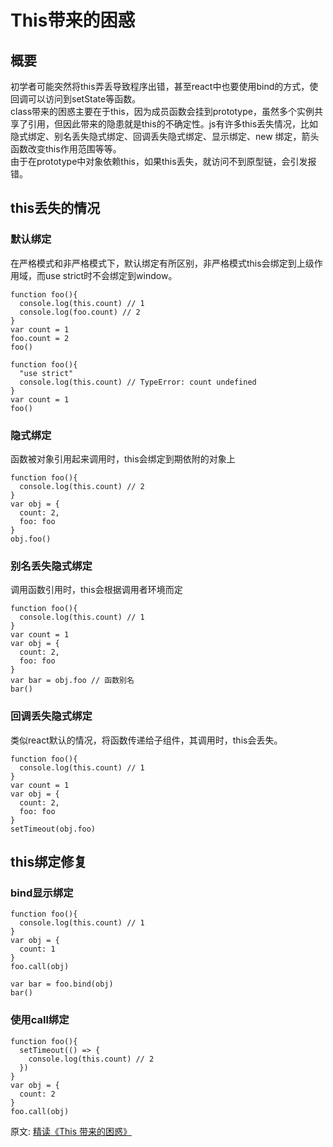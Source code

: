 # This带来的困惑
## 概要
初学者可能突然将this弄丢导致程序出错，甚至react中也要使用bind的方式，使回调可以访问到setState等函数。  
class带来的困惑主要在于this，因为成员函数会挂到prototype，虽然多个实例共享了引用，但因此带来的隐患就是this的不确定性。js有许多this丢失情况，比如隐式绑定、别名丢失隐式绑定、回调丢失隐式绑定、显示绑定、new 绑定，箭头函数改变this作用范围等等。  
由于在prototype中对象依赖this，如果this丢失，就访问不到原型链，会引发报错。

## this丢失的情况
### 默认绑定
在严格模式和非严格模式下，默认绑定有所区别，非严格模式this会绑定到上级作用域，而use strict时不会绑定到window。
``` 
function foo(){
  console.log(this.count) // 1
  console.log(foo.count) // 2
}
var count = 1
foo.count = 2
foo()
```
```
function foo(){
  "use strict"
  console.log(this.count) // TypeError: count undefined
}
var count = 1
foo()
```
### 隐式绑定
函数被对象引用起来调用时，this会绑定到期依附的对象上
``` 
function foo(){
  console.log(this.count) // 2
}
var obj = {
  count: 2,
  foo: foo
}
obj.foo()
```
### 别名丢失隐式绑定
调用函数引用时，this会根据调用者环境而定
``` 
function foo(){
  console.log(this.count) // 1
}
var count = 1
var obj = {
  count: 2,
  foo: foo
}
var bar = obj.foo // 函数别名
bar()
```
### 回调丢失隐式绑定
类似react默认的情况，将函数传递给子组件，其调用时，this会丢失。
``` 
function foo(){
  console.log(this.count) // 1
}
var count = 1
var obj = {
  count: 2,
  foo: foo
}
setTimeout(obj.foo)
```
## this绑定修复
### bind显示绑定
``` 
function foo(){
  console.log(this.count) // 1
}
var obj = {
  count: 1
}
foo.call(obj)

var bar = foo.bind(obj)
bar()
```
### 使用call绑定
``` 
function foo(){
  setTimeout(() => {
    console.log(this.count) // 2
  })
}
var obj = {
  count: 2
}
foo.call(obj)
```


原文: 
[精读《This 带来的困惑》](https://github.com/ascoders/weekly/blob/master/%E5%89%8D%E6%B2%BF%E6%8A%80%E6%9C%AF/13.%E7%B2%BE%E8%AF%BB%E3%80%8AThis%20%E5%B8%A6%E6%9D%A5%E7%9A%84%E5%9B%B0%E6%83%91%E3%80%8B.md)
